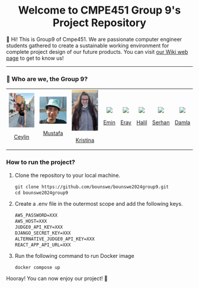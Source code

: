 <h1 align = "center"> Welcome to CMPE451 Group 9's Project Repository </h1> 
💭 Hi! This is Group9 of Cmpe451. We are passionate computer engineer students gathered to create a sustainable working environment for complete project design of our future products. You can visit <a href = "https://github.com/bounswe/bounswe2024group9/wiki" target = "_blank">our Wiki web page</a> to get to know us!
<br>
<hr>
<h3> 🚀  Who are we, the Group 9? </h3> 
<table>
  <tr>
    <td align = "center">
      <img src = "https://github.com/berkaykeskino/REVERSE/blob/main/Photos/CeylinB.jpeg?raw=true" width = 80px>
      <p align = "center"> <a href = "https://github.com/bounswe/bounswe2024group9/wiki/Ceylin-Gebes#introduction" target = "_blank">Ceylin</a></p>
    </td>
    <td align = "center">
      <img src = "https://github.com/berkaykeskino/REVERSE/blob/main/Photos/MustafaB.jpeg?raw=true" width = 80px>
      <p align = "center"><a href = "https://github.com/bounswe/bounswe2024group9/wiki/Mustafa-Atak#who-am-i-for-real" target = "_blank">Mustafa</a></p>
    </td>
    <td align = "center">
      <img src = "https://github.com/berkaykeskino/REVERSE/blob/main/Photos/KristinaB.jpeg?raw=true" width = 80px>
      <p align = "center"><a href = "https://github.com/bounswe/bounswe2024group9/wiki/Kristina-Trajkovski" target = "_blank">Kristina</a></p>
    </td>
    <td align = "center">
      <img src = "https://github.com/berkaykeskino/REVERSE/blob/main/Photos/emin.JPG?raw=true" width = 80px>
      <p align = "center"><a href = "https://github.com/bounswe/bounswe2024group9/wiki/Mehmet-Emin-%C4%B0pekdal" target = "_blank">Emin</a></p>
    </td>
    <td align = "center">
      <img src = "https://github.com/berkaykeskino/REVERSE/blob/main/Photos/eray.jpeg?raw=true" width = 80px>
      <p align = "center"><a href = "https://github.com/bounswe/bounswe2024group9/wiki/Eray-Ero%C4%9Flu" target = "_blank">Eray</a></p>
    </td>
      <td align = "center">
      <img src = "https://github.com/bounswe/bounswe2024group9/assets/73756179/d5d3450e-8782-45cf-bb0c-a52d7c93f42e" width = 80px>
      <p align = "center"><a href = "https://github.com/bounswe/bounswe2024group9/wiki/Halil-Karabacak" target = "_blank">Halil</a></p>
    </td>
     <td align = "center">
      <img src = "https://github.com/user-attachments/assets/af94979a-67e0-409c-8d88-b3e819f793af" width = 80px>
      <p align = "center"><a href = "https://github.com/bounswe/bounswe2024group9/wiki/Serhan-%C3%87akmak" target = "_blank">Serhan</a></p>
    </td>
    <td align = "center">
      <img src = "https://github.com/user-attachments/assets/62f121f1-41cc-46ad-a12e-26682176963c" width = 80px>
      <p align = "center"><a href = "https://github.com/bounswe/bounswe2024group9/wiki/Damla-Kay%C4%B1k%C3%A7%C4%B1" target = "_blank">Damla</a></p>
    </td>
    
  </tr>
</table>

<h3>How to run the project?</h3>
<ol>
    <li>Clone the repository to your local machine.</li> 
    <pre><code>git clone https://github.com/bounswe/bounswe2024group9.git
cd bounswe2024group9</code></pre>
    <li>Create a .env file in the outermost scope and add the following keys.</li>
<pre><code>AWS_PASSWORD=XXX
AWS_HOST=XXX
JUDGE0_API_KEY=XXX
DJANGO_SECRET_KEY=XXX
ALTERNATIVE_JUDGE0_API_KEY=XXX
REACT_APP_API_URL=XXX</code></pre>
    <li>Run the following command to run Docker image
        <pre><code>docker compose up</code></pre>
    </li>

</ol>
<p>Hooray! You can now enjoy our project! 🎉</p>





